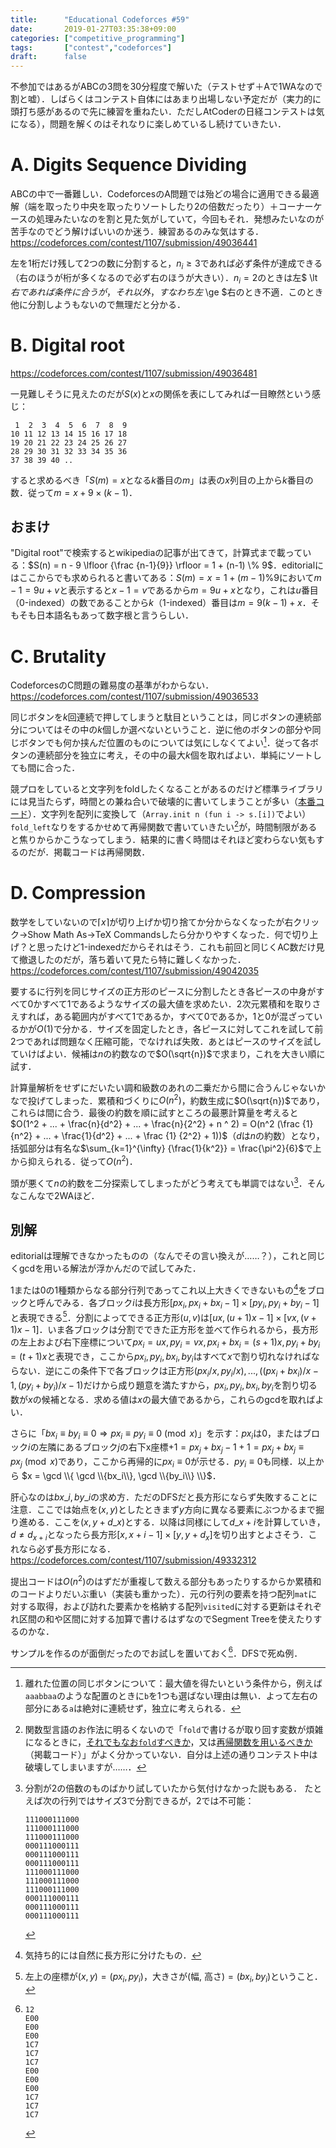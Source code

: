 ```yaml
---
title:      "Educational Codeforces #59"
date:       2019-01-27T03:35:38+09:00
categories: ["competitive_programming"]
tags:       ["contest","codeforces"]
draft:      false
---
```


不参加ではあるがABCの3問を30分程度で解いた（テストせず＋Aで1WAなので割と嘘）．しばらくはコンテスト自体にはあまり出場しない予定だが（実力的に頭打ち感があるので先に練習を重ねたい．ただしAtCoderの日経コンテストは気になる），問題を解くのはそれなりに楽しめているし続けていきたい．

# A. Digits Sequence Dividing

ABCの中で一番難しい．CodeforcesのA問題では殆どの場合に適用できる最適解（端を取ったり中央を取ったりソートしたり2の倍数だったり）＋コーナーケースの処理みたいなのを割と見た気がしていて，今回もそれ．発想みたいなのが苦手なのでどう解けばいいのか迷う．練習あるのみな気はする．https://codeforces.com/contest/1107/submission/49036441

左を1桁だけ残して2つの数に分割すると，$n_i \ge 3$であれば必ず条件が達成できる（右のほうが桁が多くなるので必ず右のほうが大きい）．$n_i = 2$のときは左$ \lt $右であれば条件に合うが，それ以外，すなわち左$ \ge $右のとき不適．このとき他に分割しようもないので無理だと分かる．

# B. Digital root

https://codeforces.com/contest/1107/submission/49036481

一見難しそうに見えたのだが$S(x)$と$x$の関係を表にしてみれば一目瞭然という感じ：

	 1  2  3  4  5  6  7  8  9
	10 11 12 13 14 15 16 17 18
	19 20 21 22 23 24 25 26 27
	28 29 30 31 32 33 34 35 36
	37 38 39 40 ..

すると求めるべき「$S(m)=x$となる$k$番目の$m$」は表の$x$列目の上から$k$番目の数．従って$m = x + 9 \times (k-1)$．

## おまけ

"Digital root"で検索するとwikipediaの記事が出てきて，計算式まで載っている：$S(n) = n - 9 \lfloor {\frac {n-1}{9}} \rfloor = 1 + (n-1) \% 9$．editorialにはここからでも求められると書いてある：$S(m) = x = 1 + (m-1)\%9$において$m-1=9u+v$と表示すると$x-1 = v$であるから$m = 9u + x$となり，これは$u$番目（0-indexed）の数であることから$k$（1-indexed）番目は$m=9(k-1)+x$．そもそも日本語名もあって数字根と言うらしい．

# C. Brutality

CodeforcesのC問題の難易度の基準がわからない．https://codeforces.com/contest/1107/submission/49036533

同じボタンを$k$回連続で押してしまうと駄目ということは，同じボタンの連続部分についてはその中の$k$個しか選べないということ．逆に他のボタンの部分や同じボタンでも何か挟んだ位置のものについては気にしなくてよい[^c1]．従って各ボタンの連続部分を独立に考え，その中の最大$k$個を取ればよい．単純にソートしても間に合った．

[^c1]: 離れた位置の同じボタンについて：最大値を得たいという条件から，例えば`aaabbaa`のような配置のときに`b`を1つも選ばない理由は無い．よって左右の部分にある`a`は絶対に連続せず，独立に考えられる．

競プロをしていると文字列をfoldしたくなることがあるのだけど標準ライブラリには見当たらず，時間との兼ね合いで破壊的に書いてしまうことが多い（[本番コード](https://codeforces.com/contest/1107/submission/49024700)）．文字列を配列に変換して（`Array.init n (fun i -> s.[i])`でよい）`fold_left`なりをするかせめて再帰関数で書いていきたい[^c2]が，時間制限があると焦りからかこうなってしまう．結果的に書く時間はそれほど変わらない気もするのだが．掲載コードは再帰関数．

[^c2]: 関数型言語のお作法に明るくないので「`fold`で書けるが取り回す変数が煩雑になるときに，[それでもなお`fold`すべきか](https://codeforces.com/contest/1107/submission/49036739)，又は[再帰関数を用いるべきか](https://codeforces.com/contest/1107/submission/49036533)（掲載コード）」がよく分かっていない．自分は上述の通りコンテスト中は破壊してしまいますが……．

# D. Compression

数学をしていないので$\lceil x \rceil$が切り上げか切り捨てか分からなくなったが右クリック→Show Math As→TeX Commandsしたら分かりやすくなった．何で切り上げ？と思ったけど1-indexedだからそれはそう．これも前回と同じくAC数だけ見て撤退したのだが，落ち着いて見たら特に難しくなかった．https://codeforces.com/contest/1107/submission/49042035

要するに行列を同じサイズの正方形のピースに分割したとき各ピースの中身がすべて0かすべて1であるようなサイズの最大値を求めたい．2次元累積和を取りさえすれば，ある範囲内がすべて1であるか，すべて0であるか，1と0が混ざっているかが$O(1)$で分かる．サイズを固定したとき，各ピースに対してこれを試して前2つであれば問題なく圧縮可能，でなければ失敗．あとはピースのサイズを試していけばよい．候補は$n$の約数なので$O(\sqrt{n})$で求まり，これを大きい順に試す．

計算量解析をせずにだいたい調和級数のあれの二乗だから間に合うんじゃないかなで投げてしまった．累積和づくりに$O(n^2)$，約数生成に$O(\sqrt{n})$であり，これらは間に合う．最後の約数を順に試すところの最悪計算量を考えると$O(1^2 + ... + \frac{n}{d^2} + ... + \frac{n}{2^2} + n ^ 2) = O(n^2 (\frac {1} {n^2} + ... + \frac{1}{d^2} + ... + \frac {1} {2^2} + 1))$（$d$は$n$の約数）となり，括弧部分は有名な$\sum_{k=1}^{\infty} {\frac{1}{k^2}} = \frac{\pi^2}{6}$で上から抑えられる．従って$O(n^2)$．

頭が悪くて$n$の約数を二分探索してしまったがどう考えても単調ではない[^d1]．そんなこんなで2WAほど．

[^d1]:
	分割が2の倍数のものばかり試していたから気付けなかった説もある．
	たとえば次の行列ではサイズ3で分割できるが，2では不可能：
	```
	111000111000
	111000111000
	111000111000
	000111000111
	000111000111
	000111000111
	111000111000
	111000111000
	111000111000
	000111000111
	000111000111
	000111000111
	```

## 別解

editorialは理解できなかったものの（なんでその言い換えが……？），これと同じくgcdを用いる解法が浮かんだので試してみた．

1または0の1種類からなる部分行列であってこれ以上大きくできないもの[^d2]をブロックと呼んでみる．各ブロック$i$は長方形$[px_i,px_i+bx_i-1] \times [py_i, py_i+by_i-1]$と表現できる[^d3]．分割によってできる正方形$(u,v)$は$[ux, (u+1)x-1] \times [vx, (v+1)x-1]$．いま各ブロックは分割でできた正方形を並べて作られるから，長方形の左上および右下座標について$px_i=ux, py_i=vx, px_i+bx_i=(s+1)x, py_i+by_i=(t+1)x$と表現でき，ここから$px_i,py_i,bx_i,by_i$はすべて$x$で割り切れなければならない．逆にこの条件下で各ブロックは正方形$(px_i/x,py_i/x),...,((px_i+bx_i)/x-1,(py_i+by_i)/x-1)$だけから成り題意を満たすから，$px_i,py_i,bx_i,by_i$を割り切る数が$x$の候補となる．求める値は$x$の最大値であるから，これらのgcdを取ればよい．

さらに「$bx_i \equiv by_i \equiv 0 \Rightarrow px_i \equiv py_i \equiv 0 \pmod x$」を示す：$px_i$は$0$，またはブロック$i$の左隣にあるブロック$j$の右下x座標+1$= px_j+bx_j-1+1 = px_j+bx_j \equiv px_j \pmod x$であり，ここから再帰的に$px_i \equiv 0$が示せる．$py_i \equiv 0$も同様．以上から
$x = \gcd \\{ \gcd \\{bx_i\\}, \gcd \\{by_i\\} \\}$．

[^d3]: 左上の座標が$(x,y) = (px_i,py_i)$，大きさが$($幅, 高さ$) = (bx_i,by_i)$ということ．

<!-- [^d1.5]: 真面目にやるとブロックに左からの番号を付けてその番号が0に帰着することを示す流れになるのかしら． -->

肝心なのは$bx\_i, by\_i$の求め方．ただのDFSだと長方形にならず失敗することに注意．ここでは始点を$(x,y)$としたときまず$y$方向に異なる要素にぶつかるまで掘り進める．ここを$(x,y+d\_x)$とする．以降は同様にして$d\_{x+i}$を計算していき，$d \neq d_{x+i}$となったら長方形$[x,x+i-1] \times [y,y+d_x]$を切り出すとよさそう．これなら必ず長方形になる．https://codeforces.com/contest/1107/submission/49332312

提出コードは$O(n^2)$のはずだが重複して数える部分もあったりするからか累積和のコードよりだいぶ重い（実装も重かった）．元の行列の要素を持つ配列`mat`に対する取得，および訪れた要素かを格納する配列`visited`に対する更新はそれぞれ区間の和や区間に対する加算で書けるはずなのでSegment Treeを使えたりするのかな．

[^d2]: 気持ち的には自然に長方形に分けたもの．

サンプルを作るのが面倒だったのでお試しを置いておく[^d4]．DFSで死ぬ例．

[^d4]: 
	```
	12
	E00
	E00
	E00
	1C7
	1C7
	1C7
	E00
	E00
	E00
	1C7
	1C7
	1C7
	```